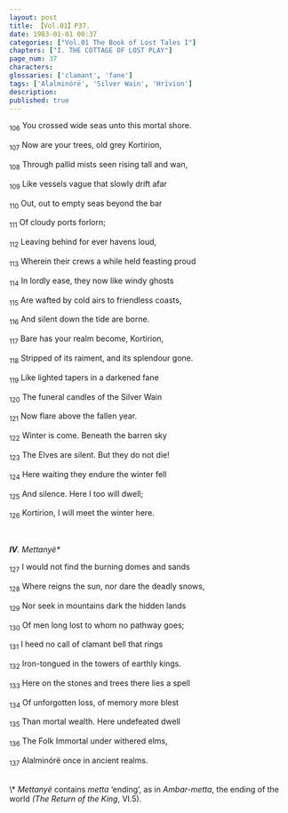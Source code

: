 ```yaml
---
layout: post
title: 【Vol.01】P37.
date: 1983-01-01 00:37
categories: ["Vol.01 The Book of Lost Tales I"]
chapters: ["I. THE COTTAGE OF LOST PLAY"]
page_num: 37
characters: 
glossaries: ['clamant', 'fane']
tags: ['Alalminórë', 'Silver Wain', 'Hrívion']
description: 
published: true
---
```


<SUB>106</SUB> You crossed wide seas unto this mortal shore.

<SUB>107</SUB> Now are your trees, old grey Kortirion,

<SUB>108</SUB> Through pallid mists seen rising tall and wan,

<SUB>109</SUB> Like vessels vague that slowly drift afar

<SUB>110</SUB> Out, out to empty seas beyond the bar

<SUB>111</SUB> Of cloudy ports forlorn;

<SUB>112</SUB> Leaving behind for ever havens loud,

<SUB>113</SUB> Wherein their crews a while held feasting proud

<SUB>114</SUB> In lordly ease, they now like windy ghosts

<SUB>115</SUB> Are wafted by cold airs to friendless coasts,

<SUB>116</SUB> And silent down the tide are borne.

<SUB>117</SUB> Bare has your realm become, Kortirion,

<SUB>118</SUB> Stripped of its raiment, and its splendour gone.

<SUB>119</SUB> Like lighted tapers in a darkened fane

<SUB>120</SUB> The funeral candles of the Silver Wain

<SUB>121</SUB> Now flare above the fallen year.

<SUB>122</SUB> Winter is come. Beneath the barren sky

<SUB>123</SUB> The Elves are silent. But they do not die!

<SUB>124</SUB> Here waiting they endure the winter fell

<SUB>125</SUB> And silence. Here I too will dwell;

<SUB>126</SUB> Kortirion, I will meet the winter here.

<BR>

<I><B>IV</B>. Mettanyë\*</I>

<SUB>127</SUB> I would not find the burning domes and sands

<SUB>128</SUB> Where reigns the sun, nor dare the deadly snows,

<SUB>129</SUB> Nor seek in mountains dark the hidden lands

<SUB>130</SUB> Of men long lost to whom no pathway goes;

<SUB>131</SUB> I heed no call of clamant bell that rings

<SUB>132</SUB> Iron-tongued in the towers of earthly kings.

<SUB>133</SUB> Here on the stones and trees there lies a spell

<SUB>134</SUB> Of unforgotten loss, of memory more blest

<SUB>135</SUB> Than mortal wealth. Here undefeated dwell

<SUB>136</SUB> The Folk Immortal under withered elms,

<SUB>137</SUB> Alalminórë once in ancient realms.

<BR>
\* <I>Mettanyë</I> contains <I>metta</I> ‘ending’, as in <I>Ambar-metta</I>, the ending of the world <I>(The Return of the King</I>, VI.5).

